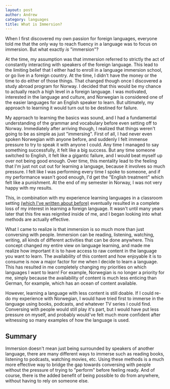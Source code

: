 ```yaml
---
layout: post
author: Andrew
category: languages
title: What is Immersion?
---
```


When I first discovered my own passion for foreign languages, everyone told me that the only way to reach fluency in a language was to focus on immersion. But what exactly *is* "immersion"?

At the time, my assumption was that immersion referred to strictly the act of constantly interacting with speakers of the foreign language. This lead to the limiting belief that I either had to enroll in a language immersion school, or go live in a foreign country. At the time, I didn't have the money or the time to do either of those things. That changed though once I discovered a study abroad program for Norway. I decided that this would be my chance to actually reach a high level in a foreign language. I was motivated, interested in the language and culture, and Norwegian is considered one of the easier languages for an English speaker to learn. But ultimately, my approach to learning it would turn out to be destined for failure.

My approach to learning the basics was sound, and I had a fundamental understanding of the grammar and vocabulary before even setting off to Norway. Immediately after arriving though, I realized that things weren't going to be as simple as just "immersing". First of all, I had never even spoken Norwegian with anyone before, and suddenly I felt immense pressure to try to speak it with anyone I could. Any time I managed to say something successfully, it felt like a big success. But any time someone switched to English, it felt like a gigantic failure, and I would beat myself up over not being good enough. Over time, this mentality lead to the feeling that I'm just not cut out for learning a language, because it involves so much pressure. I felt like I was performing every time I spoke to someone, and if my performance wasn't good enough, I'd get the "English treatment" which felt like a punishment. At the end of my semester in Norway, I was not very happy with my results.

This, in combination with my experience learning languages in a classroom setting [(which I've written about before)](/languages/2023/07/01/Learning-a-Language-in-School.html) eventually resulted in a complete loss of my interest in learning a foreign language. It wasn't until many years later that this fire was reignited inside of me, and I began looking into what methods are actually effective.

What I came to realize is that immersion is so much more than just conversing with people. Immersion can be reading, listening, watching, writing, all kinds of different activities that can be done anywhere. This concept changed my entire view on language learning, and made me realize how important it is to have access to raw content in the language you want to learn. The availability of this content and how enjoyable it is to consume is now a major factor for me when I decide to learn a language. This has resulted in me completely changing my priorities on which languages I want to learn! For example, Norwegian is no longer a priority for me, simply because the availability of content is much less enticing than German, for example, which has an ocean of content available.

However, learning a language with less content is still doable. If I could re-do my experience with Norwegian, I would have tried first to immerse in the language using books, podcasts, and whatever TV series I could find. Conversing with people would still play it's part, but I would have put less pressure on myself, and probably would've felt much more confident after witnessing so many examples of how the language is used.

## Summary
Immersion doesn't mean just being surrounded by speakers of another language, there are many different ways to immerse such as reading books, listening to podcasts, watching movies, etc. Using these methods is a much more effective way to bridge the gap towards conversing with people without the pressure of trying to "perform" before feeling ready. And of course, there is the added benefit of being possible to do from anywhere, without having to rely on someone else.
